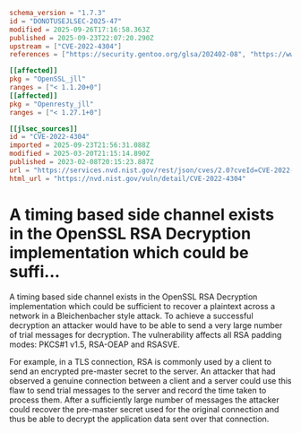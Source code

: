 ```toml
schema_version = "1.7.3"
id = "DONOTUSEJLSEC-2025-47"
modified = 2025-09-26T17:16:58.363Z
published = 2025-09-23T22:07:20.290Z
upstream = ["CVE-2022-4304"]
references = ["https://security.gentoo.org/glsa/202402-08", "https://www.openssl.org/news/secadv/20230207.txt", "https://security.gentoo.org/glsa/202402-08", "https://www.openssl.org/news/secadv/20230207.txt"]

[[affected]]
pkg = "OpenSSL_jll"
ranges = ["< 1.1.20+0"]
[[affected]]
pkg = "Openresty_jll"
ranges = ["< 1.27.1+0"]

[[jlsec_sources]]
id = "CVE-2022-4304"
imported = 2025-09-23T21:56:31.088Z
modified = 2025-03-20T21:15:14.890Z
published = 2023-02-08T20:15:23.887Z
url = "https://services.nvd.nist.gov/rest/json/cves/2.0?cveId=CVE-2022-4304"
html_url = "https://nvd.nist.gov/vuln/detail/CVE-2022-4304"
```

# A timing based side channel exists in the OpenSSL RSA Decryption implementation which could be suffi...

A timing based side channel exists in the OpenSSL RSA Decryption implementation which could be sufficient to recover a plaintext across a network in a Bleichenbacher style attack. To achieve a successful decryption an attacker would have to be able to send a very large number of trial messages for decryption. The vulnerability affects all RSA padding modes: PKCS#1 v1.5, RSA-OEAP and RSASVE.

For example, in a TLS connection, RSA is commonly used by a client to send an encrypted pre-master secret to the server. An attacker that had observed a genuine connection between a client and a server could use this flaw to send trial messages to the server and record the time taken to process them. After a sufficiently large number of messages the attacker could recover the pre-master secret used for the original connection and thus be able to decrypt the application data sent over that connection.


